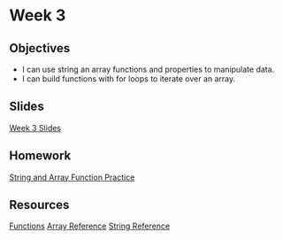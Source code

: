 # Week 3

## Objectives
- I can use string an array functions and properties to manipulate data.
- I can build functions with for loops to iterate over an array.

## Slides
[Week 3 Slides](https://docs.google.com/presentation/d/14iFl7KczbFn3Wj2pagHldpgxuehngpjmXy289TfQzSw/edit?usp=sharing)

## Homework
[String and Array Function Practice](https://github.com/ADDA-js/F_2016_JS_HW/tree/master/w3-strings-arrays)

## Resources
[Functions](http://eloquentjavascript.net/03_functions.html)
[Array Reference](http://www.w3schools.com/jsref/jsref_obj_array.asp)
[String Reference](http://www.w3schools.com/jsref/jsref_obj_array.asp)

